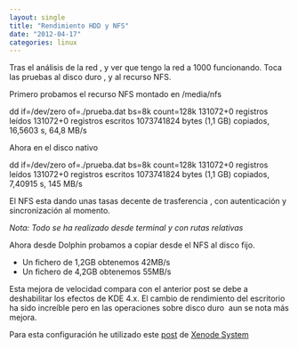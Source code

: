 ```yaml
---
layout: single
title: "Rendimiento HDD y NFS"
date: "2012-04-17"
categories: linux
---
```


Tras el análisis de la red , y ver que tengo la red a 1000 funcionando. Toca las pruebas al disco duro , y al recurso NFS.

Primero probamos el recurso NFS montado en /media/nfs

dd if=/dev/zero of=./prueba.dat bs=8k count=128k
131072+0 registros leídos
131072+0 registros escritos
1073741824 bytes (1,1 GB) copiados, 16,5603 s, 64,8 MB/s

Ahora en el disco nativo

dd if=/dev/zero of=./prueba.dat bs=8k count=128k
131072+0 registros leídos
131072+0 registros escritos
1073741824 bytes (1,1 GB) copiados, 7,40915 s, 145 MB/s

El NFS esta dando unas tasas decente de trasferencia , con autenticación y sincronización al momento.

_Nota: Todo se ha realizado desde terminal y con rutas relativas_

Ahora desde Dolphin probamos a copiar desde el NFS al disco fijo.

- Un fichero de 1,2GB obtenemos 42MB/s
- Un fichero de 4,2GB obtenemos 55MB/s

Esta mejora de velocidad compara con el anterior post se debe a deshabilitar los efectos de KDE 4.x. El cambio de rendimiento del escritorio ha sido increíble pero en las operaciones sobre disco duro  aun se nota más mejora.

Para esta configuración he utilizado este [post](https://xenodesystems.blogspot.com.es/2011/02/como-mejorar-el-rendimiento-de-kde-4xx.html "Cómo Mejorar el Rendimiento de KDE 4.x.x ") de [Xenode System](https://xenodesystems.blogspot.com.es/ "Xenode Systems")
